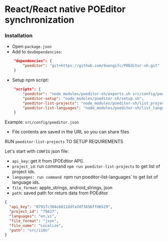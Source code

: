 # React/React native POEditor synchronization

### Installation

 * Open `package.json`
 * Add to `devDependencies`:
```json
	"dependencies": {
		"poeditor": "git+https://github.com/duongifc/POEditor-sh.git"
	}
```

 * Setup npm script:
```json
	"scripts": {
		"poeditor": "node_modules/poeditor-sh/exports.sh src/config/poeditor.json",
		"poeditor-setup": "node_modules/poeditor-sh/setup.sh",
		"poeditor-list-projects": "node_modules/poeditor-sh/list_projects.sh src/config/poeditor.json",
		"poeditor-list-languages": "node_modules/poeditor-sh/list_languages.sh src/config/poeditor.json"
	}
```
   Example: `src/config/poeditor.json`
 * File contents are saved in the URL so you can share files

RUN `poeditor-list-projects` TO SETUP REQUIREMENTS

Let's start with `CONFIG` json file:
* `api_key`: get it from [POEdtior API].
* `project_id`: run command `npm run poeditor-list-projects` to get list of project ids.
* `languages: run command `npm run poeditor-list-languages` to get list of language ids.
* `file_format`: apple_strings, android_strings, json
* `path`: saved path for return data from POEditor
```json
{
  "api_key": "0791fc384c6011ddfa7df3656ffd6529",
  "project_id": "79427",
  "languages": "en,vi",
  "file_format": "json",
  "file_name": "Localize",
  "path": "src/i18n"
}

```

[POEeditor API]: <https://poeditor.com/account/api>
